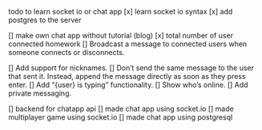 todo to learn socket io or chat app
[x] learn socket io syntax
[x] add postgres to the server

[] make own  chat app without  tutorial (blog) 
[x] total number of user connected
homework
[] Broadcast a message to connected users when someone connects or disconnects.

[] Add support for nicknames.
[] Don’t send the same message to the user that sent it. Instead, append the message directly as soon as they press enter.
[] Add “{user} is typing” functionality.
[] Show who’s online.
[] Add private messaging.



[] backend for chatapp api
[] made chat app using socket.io
[] made multiplayer game using socket.io
[] made chat app using postgresql